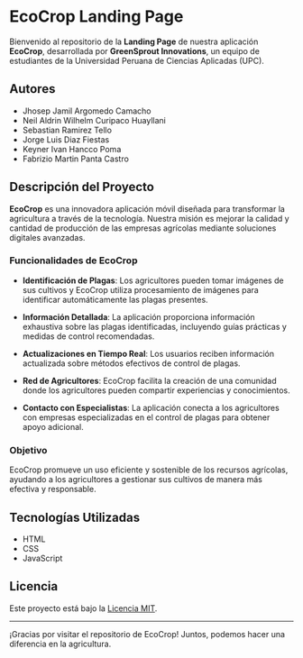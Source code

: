 # EcoCrop Landing Page

Bienvenido al repositorio de la **Landing Page** de nuestra aplicación **EcoCrop**, desarrollada por **GreenSprout Innovations**, un equipo de estudiantes de la Universidad Peruana de Ciencias Aplicadas (UPC).

## Autores

* Jhosep Jamil Argomedo Camacho
* Neil Aldrin Wilhelm Curipaco Huayllani
* Sebastian Ramirez Tello
* Jorge Luis Diaz Fiestas
* Keyner Ivan Hancco Poma
* Fabrizio Martin Panta Castro

## Descripción del Proyecto

**EcoCrop** es una innovadora aplicación móvil diseñada para transformar la agricultura a través de la tecnología. Nuestra misión es mejorar la calidad y cantidad de producción de las empresas agrícolas mediante soluciones digitales avanzadas. 

### Funcionalidades de EcoCrop

- **Identificación de Plagas**: Los agricultores pueden tomar imágenes de sus cultivos y EcoCrop utiliza procesamiento de imágenes para identificar automáticamente las plagas presentes.
  
- **Información Detallada**: La aplicación proporciona información exhaustiva sobre las plagas identificadas, incluyendo guías prácticas y medidas de control recomendadas.

- **Actualizaciones en Tiempo Real**: Los usuarios reciben información actualizada sobre métodos efectivos de control de plagas.

- **Red de Agricultores**: EcoCrop facilita la creación de una comunidad donde los agricultores pueden compartir experiencias y conocimientos.

- **Contacto con Especialistas**: La aplicación conecta a los agricultores con empresas especializadas en el control de plagas para obtener apoyo adicional.

### Objetivo

EcoCrop promueve un uso eficiente y sostenible de los recursos agrícolas, ayudando a los agricultores a gestionar sus cultivos de manera más efectiva y responsable.

## Tecnologías Utilizadas

- HTML
- CSS
- JavaScript

## Licencia
Este proyecto está bajo la [Licencia MIT](https://opensource.org/licenses/MIT).

---

¡Gracias por visitar el repositorio de EcoCrop! Juntos, podemos hacer una diferencia en la agricultura.
